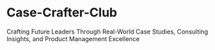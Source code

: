 # Case-Crafter-Club
Crafting Future Leaders Through Real-World Case Studies, Consulting Insights, and Product Management Excellence
